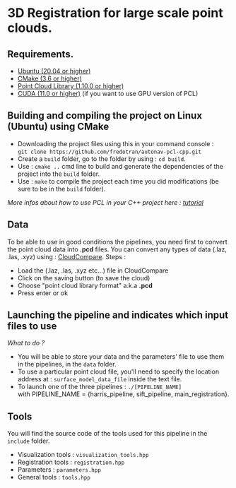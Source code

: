 # 3D Registration for large scale point clouds.

## Requirements.

* [Ubuntu (20.04 or higher)](https://ubuntu.com/download/desktop)
* [CMake (3.6 or higher)](https://cmake.org/runningcmake/)
* [Point Cloud Library (1.10.0 or higher)](https://pointclouds.org/downloads/)
* [CUDA (11.0 or higher)](https://developer.nvidia.com/cuda-toolkit-archive) (if you want to use GPU version of PCL)

## Building and compiling the project on Linux (Ubuntu) using CMake

* Downloading the project files using this in your command console :  
`git clone https://github.com/fredotran/autonav-pcl-cpp.git`
* Create a `build` folder, go to the folder by using : `cd build`.
* Use : `cmake ..` cmd line to build and generate the dependencies of the project into the `build` folder.
* Use : `make` to compile the project each time you did modifications (be sure to be in the `build` folder).

*More infos about how to use PCL in your C++ project here : [tutorial](https://pcl.readthedocs.io/projects/tutorials/en/latest/using_pcl_pcl_config.html#using-pcl-pcl-config)*

## Data 
To be able to use in good conditions the pipelines, you need first to convert the point cloud data into **.pcd** files.
You can convert any types of data (.laz, .las, .xyz) using : [CloudCompare](https://www.danielgm.net/cc/). 
Steps :
* Load the (.laz, .las, .xyz etc...) file in CloudCompare
* Click on the saving button (to save the cloud)
* Choose "point cloud library format" a.k.a **.pcd**
* Press enter or ok

## Launching the pipeline and indicates which input files to use

*What to do ?*
* You will be able to store your data and the parameters' file to use them in the pipelines, in the `data` folder. 
* To use a particular point cloud file, you'll need to specify the location address at : `surface_model_data_file` inside the text file.
* To launch one of the three pipelines : `./[PIPELINE_NAME]`  
with PIPELINE_NAME = {harris_pipeline, sift_pipeline, main_registration}.

## Tools
You will find the source code of the tools used for this pipeline in the `include` folder.
* Visualization tools : `visualization_tools.hpp`
* Registration tools : `registration.hpp`
* Parameters : `parameters.hpp`
* General tools : `tools.hpp`
